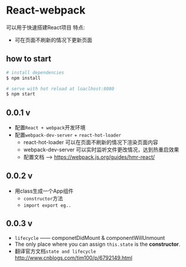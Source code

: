 # React-webpack
可以用于快速搭建React项目
特点:
*   可在页面不刷新的情况下更新页面

## how to start
```bash
# install dependencies
$ npm install

# serve with hot reload at loaclhost:8080
$ npm start
```

## 0.0.1 v
*   配置`React + webpack`开发环境
*   配置`webpack-dev-server` + `react-hot-loader`
    *   react-hot-loader 可以在页面不刷新的情况下渲染页面内容
    *   webpack-dev-server 可以实时监听文件更改情况，达到热重启效果
    *   配置文档 ——> https://webpack.js.org/guides/hmr-react/

## 0.0.2 v
*   用class生成一个App组件
    *   `constructor`方法
    *   `import export eg..`

## 0.0.3 v
*   `lifecycle` —— componetDidMount & componentWillUnmount
*   The only place where you can assign `this.state` is the **constructor**.
*   翻译官方文档`state and lifecycle` http://www.cnblogs.com/tim100/p/6792149.html



